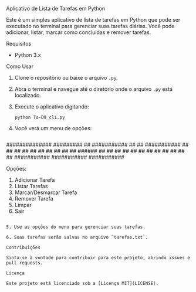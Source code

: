 Aplicativo de Lista de Tarefas em Python

Este é um simples aplicativo de lista de tarefas em Python que pode ser executado no terminal para gerenciar suas tarefas diárias. Você pode adicionar, listar, marcar como concluídas e remover tarefas.

Requisitos

- Python 3.x

Como Usar

1. Clone o repositório ou baixe o arquivo `.py`.

2. Abra o terminal e navegue até o diretório onde o arquivo `.py` está localizado.

3. Execute o aplicativo digitando:

   ```
   python To-D9_cli.py
   ```

4. Você verá um menu de opções:

   ```
 ##############                            #########
           ##          ###########             ##       ##      ###########
          ##         ##         ##            ##        ##    ##         ##
         ##         ##         ##   ######   ##        ##    ##         ##
        ##         ##         ##            ##        ##    ##         ##
       ##          ###########             ###########      ###########
   
   Opções:
   1. Adicionar Tarefa
   2. Listar Tarefas
   3. Marcar/Desmarcar Tarefa
   4. Remover Tarefa
   5. Limpar
   6. Sair
   ```

5. Use as opções do menu para gerenciar suas tarefas.

6. Suas tarefas serão salvas no arquivo `tarefas.txt`.

Contribuições

Sinta-se à vontade para contribuir para este projeto, abrindo issues e pull requests.

Licença

Este projeto está licenciado sob a [Licença MIT](LICENSE).
